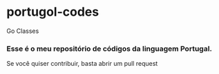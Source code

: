 # portugol-codes
Go Classes 

### Esse é o meu repositório de códigos da linguagem Portugal.

Se você quiser contribuir, basta abrir um pull request